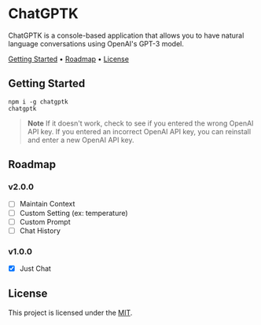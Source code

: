 # ChatGPTK

ChatGPTK is a console-based application that allows you to have natural language conversations using OpenAI's GPT-3 model.

<a href="#getting-started">Getting Started</a> •
<a href="#roadmap">Roadmap</a> •
<a href="#license">License</a>

<!-- -- -- -- -- -- -- -- -- -- -- -- -- -- -- -- -- -- -- -- -- -- -- -->

## Getting Started

```
npm i -g chatgptk
chatgptk
```

> **Note**
> If it doesn't work, check to see if you entered the wrong OpenAI API key.
> If you entered an incorrect OpenAI API key, you can reinstall and enter a new OpenAI API key.

<!-- -- -- -- -- -- -- -- -- -- -- -- -- -- -- -- -- -- -- -- -- -- -- -->

## Roadmap

### v2.0.0

- [ ] Maintain Context
- [ ] Custom Setting (ex: temperature)
- [ ] Custom Prompt
- [ ] Chat History

### v1.0.0

- [x] Just Chat

<!-- -- -- -- -- -- -- -- -- -- -- -- -- -- -- -- -- -- -- -- -- -- -- -->

## License

This project is licensed under the [MIT](./LICENSE).

<!-- -- -- -- -- -- -- -- -- -- -- -- -- -- -- -- -- -- -- -- -- -- -- -->
